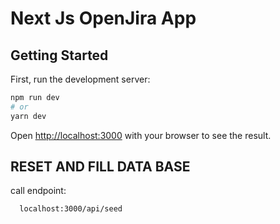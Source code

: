 # Next Js OpenJira App

## Getting Started

First, run the development server:

```bash
npm run dev
# or
yarn dev
```

Open [http://localhost:3000](http://localhost:3000) with your browser to see the result.

## RESET AND FILL DATA BASE
call endpoint:
```
  localhost:3000/api/seed
```